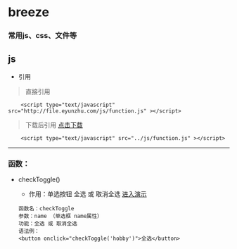 # breeze
### 常用js、css、文件等
## js
- 引用
> 直接引用
``` 
	<script type="text/javascript" src="http://file.eyunzhu.com/js/function.js" ></script>
```
> 下载后引用 [点击下载](http://github.com)
``` 
	<script type="text/javascript" src="../js/function.js" ></script>
```

***
### 函数：
- checkToggle()
	- 作用：单选按钮 全选 或 取消全选 [进入演示](http://breeze.eyunzhu.com/demo/js/checkToggle.html)
	
	``` 
	函数名：checkToggle
	参数：name （单选框 name属性）
	功能：全选 或 取消全选
	语法例：
	<button onclick="checkToggle('hobby')">全选</button>
	```
